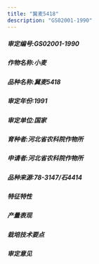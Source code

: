 ```yaml
---
title: "冀麦5418"
description: "GS02001-1990"
---
```

##### 审定编号:GS02001-1990

##### 作物名称:小麦

##### 品种名称:冀麦5418

##### 审定年份:1991

##### 审定单位:国家

##### 育种者:河北省农科院作物所

##### 申请者:河北省农科院作物所

##### 品种来源:78-3147/石4414

##### 特征特性


##### 产量表现


##### 栽培技术要点


##### 审定意见

